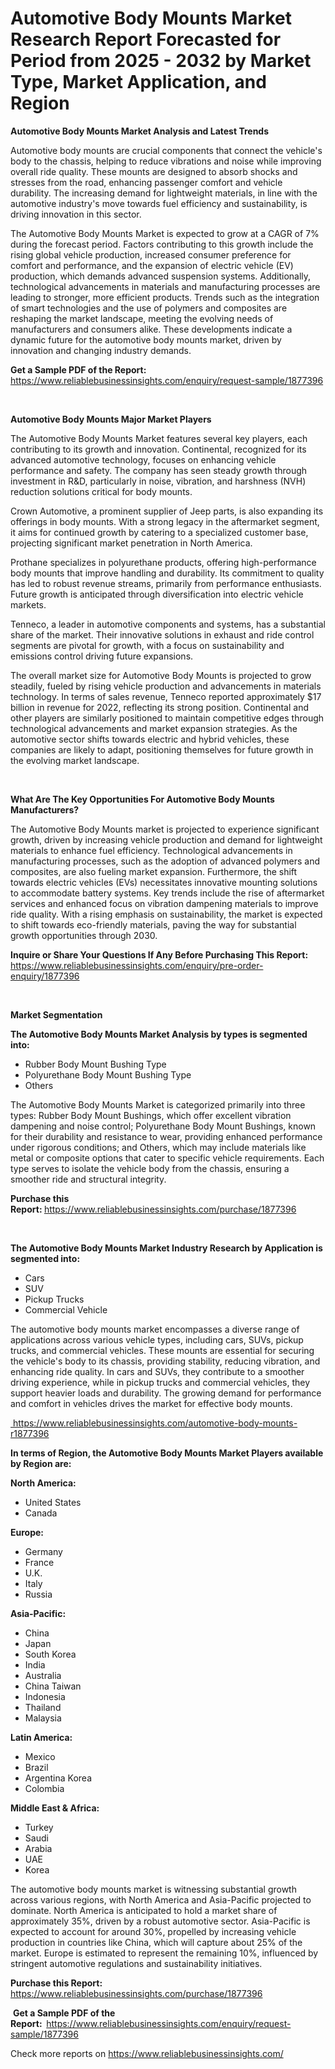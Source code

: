 <p><h1>Automotive Body Mounts Market Research Report Forecasted for Period from 2025 -  2032 by Market Type, Market Application, and Region</h1></p><p><strong>Automotive Body Mounts Market Analysis and Latest Trends</strong></p>
<p><p>Automotive body mounts are crucial components that connect the vehicle's body to the chassis, helping to reduce vibrations and noise while improving overall ride quality. These mounts are designed to absorb shocks and stresses from the road, enhancing passenger comfort and vehicle durability. The increasing demand for lightweight materials, in line with the automotive industry's move towards fuel efficiency and sustainability, is driving innovation in this sector.</p><p>The Automotive Body Mounts Market is expected to grow at a CAGR of 7% during the forecast period. Factors contributing to this growth include the rising global vehicle production, increased consumer preference for comfort and performance, and the expansion of electric vehicle (EV) production, which demands advanced suspension systems. Additionally, technological advancements in materials and manufacturing processes are leading to stronger, more efficient products. Trends such as the integration of smart technologies and the use of polymers and composites are reshaping the market landscape, meeting the evolving needs of manufacturers and consumers alike. These developments indicate a dynamic future for the automotive body mounts market, driven by innovation and changing industry demands.</p></p>
<p><strong>Get a Sample PDF of the Report:&nbsp;</strong> <a href="https://www.reliablebusinessinsights.com/enquiry/request-sample/1877396?utm_campaign=2574&utm_medium=2&utm_source=Github&utm_content=ia&utm_term=19022025&utm_id=automotive-body-mounts">https://www.reliablebusinessinsights.com/enquiry/request-sample/1877396</a></p>
<p>&nbsp;</p>
<p><strong>Automotive Body Mounts Major Market Players</strong></p>
<p><p>The Automotive Body Mounts Market features several key players, each contributing to its growth and innovation. Continental, recognized for its advanced automotive technology, focuses on enhancing vehicle performance and safety. The company has seen steady growth through investment in R&D, particularly in noise, vibration, and harshness (NVH) reduction solutions critical for body mounts.</p><p>Crown Automotive, a prominent supplier of Jeep parts, is also expanding its offerings in body mounts. With a strong legacy in the aftermarket segment, it aims for continued growth by catering to a specialized customer base, projecting significant market penetration in North America.</p><p>Prothane specializes in polyurethane products, offering high-performance body mounts that improve handling and durability. Its commitment to quality has led to robust revenue streams, primarily from performance enthusiasts. Future growth is anticipated through diversification into electric vehicle markets.</p><p>Tenneco, a leader in automotive components and systems, has a substantial share of the market. Their innovative solutions in exhaust and ride control segments are pivotal for growth, with a focus on sustainability and emissions control driving future expansions.</p><p>The overall market size for Automotive Body Mounts is projected to grow steadily, fueled by rising vehicle production and advancements in materials technology. In terms of sales revenue, Tenneco reported approximately $17 billion in revenue for 2022, reflecting its strong position. Continental and other players are similarly positioned to maintain competitive edges through technological advancements and market expansion strategies. As the automotive sector shifts towards electric and hybrid vehicles, these companies are likely to adapt, positioning themselves for future growth in the evolving market landscape.</p></p>
<p>&nbsp;</p>
<p><strong>What Are The Key Opportunities For Automotive Body Mounts Manufacturers?</strong></p>
<p><p>The Automotive Body Mounts market is projected to experience significant growth, driven by increasing vehicle production and demand for lightweight materials to enhance fuel efficiency. Technological advancements in manufacturing processes, such as the adoption of advanced polymers and composites, are also fueling market expansion. Furthermore, the shift towards electric vehicles (EVs) necessitates innovative mounting solutions to accommodate battery systems. Key trends include the rise of aftermarket services and enhanced focus on vibration dampening materials to improve ride quality. With a rising emphasis on sustainability, the market is expected to shift towards eco-friendly materials, paving the way for substantial growth opportunities through 2030.</p></p>
<p><strong>Inquire or Share Your Questions If Any Before Purchasing This Report:</strong> <a href="https://www.reliablebusinessinsights.com/enquiry/pre-order-enquiry/1877396?utm_campaign=2574&utm_medium=2&utm_source=Github&utm_content=ia&utm_term=19022025&utm_id=automotive-body-mounts">https://www.reliablebusinessinsights.com/enquiry/pre-order-enquiry/1877396</a></p>
<p>&nbsp;</p>
<p><strong>Market Segmentation</strong></p>
<p><strong>The Automotive Body Mounts Market Analysis by types is segmented into:</strong></p>
<p><ul><li>Rubber Body Mount Bushing Type</li><li>Polyurethane Body Mount Bushing Type</li><li>Others</li></ul></p>
<p><p>The Automotive Body Mounts Market is categorized primarily into three types: Rubber Body Mount Bushings, which offer excellent vibration dampening and noise control; Polyurethane Body Mount Bushings, known for their durability and resistance to wear, providing enhanced performance under rigorous conditions; and Others, which may include materials like metal or composite options that cater to specific vehicle requirements. Each type serves to isolate the vehicle body from the chassis, ensuring a smoother ride and structural integrity.</p></p>
<p><strong>Purchase this Report:&nbsp;</strong><a href="https://www.reliablebusinessinsights.com/purchase/1877396?utm_campaign=2574&utm_medium=2&utm_source=Github&utm_content=ia&utm_term=19022025&utm_id=automotive-body-mounts">https://www.reliablebusinessinsights.com/purchase/1877396</a></p>
<p>&nbsp;</p>
<p><strong>The Automotive Body Mounts Market Industry Research by Application is segmented into:</strong></p>
<p><ul><li>Cars</li><li>SUV</li><li>Pickup Trucks</li><li>Commercial Vehicle</li></ul></p>
<p><p>The automotive body mounts market encompasses a diverse range of applications across various vehicle types, including cars, SUVs, pickup trucks, and commercial vehicles. These mounts are essential for securing the vehicle's body to its chassis, providing stability, reducing vibration, and enhancing ride quality. In cars and SUVs, they contribute to a smoother driving experience, while in pickup trucks and commercial vehicles, they support heavier loads and durability. The growing demand for performance and comfort in vehicles drives the market for effective body mounts.</p></p>
<p><a href="https://www.reliablebusinessinsights.com/automotive-body-mounts-r1877396?utm_campaign=2574&utm_medium=2&utm_source=Github&utm_content=ia&utm_term=19022025&utm_id=automotive-body-mounts">&nbsp;https://www.reliablebusinessinsights.com/automotive-body-mounts-r1877396</a></p>
<p><strong>In terms of Region, the Automotive Body Mounts Market Players available by Region are:</strong></p>
<p>
    <p> <strong> North America: </strong>
        <ul>
            <li>United States</li>
            <li>Canada</li>
        </ul>
        </p> 
    <p> <strong> Europe: </strong>
        <ul>
            <li>Germany</li>
            <li>France</li>
            <li>U.K.</li>
            <li>Italy</li>
            <li>Russia</li>
        </ul>
        </p> 
    <p> <strong> Asia-Pacific: </strong>
        <ul>
            <li>China</li>
            <li>Japan</li>
            <li>South Korea</li>
            <li>India</li>
            <li>Australia</li>
            <li>China Taiwan</li>
            <li>Indonesia</li>
            <li>Thailand</li>
            <li>Malaysia</li>
        </ul>
        </p> 
    <p> <strong> Latin America: </strong>
        <ul>
            <li>Mexico</li>
            <li>Brazil</li>
            <li>Argentina Korea</li>
            <li>Colombia</li>
        </ul>
        </p> 
    <p> <strong> Middle East & Africa: </strong>
        <ul>
            <li>Turkey</li>
            <li>Saudi</li>
            <li>Arabia</li>
            <li>UAE</li>
            <li>Korea</li>
        </ul>
    </p>
    </p>
<p><p>The automotive body mounts market is witnessing substantial growth across various regions, with North America and Asia-Pacific projected to dominate. North America is anticipated to hold a market share of approximately 35%, driven by a robust automotive sector. Asia-Pacific is expected to account for around 30%, propelled by increasing vehicle production in countries like China, which will capture about 25% of the market. Europe is estimated to represent the remaining 10%, influenced by stringent automotive regulations and sustainability initiatives.</p></p>
<p><strong>Purchase this Report: </strong><a href="https://www.reliablebusinessinsights.com/purchase/1877396?utm_campaign=2574&utm_medium=2&utm_source=Github&utm_content=ia&utm_term=19022025&utm_id=automotive-body-mounts">https://www.reliablebusinessinsights.com/purchase/1877396</a></p>
<p>&nbsp;<strong>Get a Sample PDF of the Report:&nbsp;&nbsp;</strong><a href="https://www.reliablebusinessinsights.com/enquiry/request-sample/1877396?utm_campaign=2574&utm_medium=2&utm_source=Github&utm_content=ia&utm_term=19022025&utm_id=automotive-body-mounts">https://www.reliablebusinessinsights.com/enquiry/request-sample/1877396</a></p>
<p><strong></strong></p>
<p>Check more reports on <a href="https://www.reliablebusinessinsights.com/?utm_campaign=2574&utm_medium=2&utm_source=Github&utm_content=ia&utm_term=19022025&utm_id=automotive-body-mounts">https://www.reliablebusinessinsights.com/</a></p>
